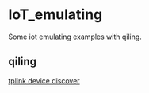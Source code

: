 # IoT_emulating
Some iot emulating examples with qiling. 




## qiling 

[tplink device discover]()
